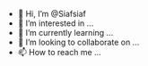 - 👋 Hi, I’m @Siafsiaf
- 👀 I’m interested in ...
- 🌱 I’m currently learning ...
- 💞️ I’m looking to collaborate on ...
- 📫 How to reach me ...

<!---
Siafsiaf/Siafsiaf is a ✨ special ✨ repository because its `README.md` (this file) appears on your GitHub profile.
You can click the Preview link to take a look at your changes.
--->
